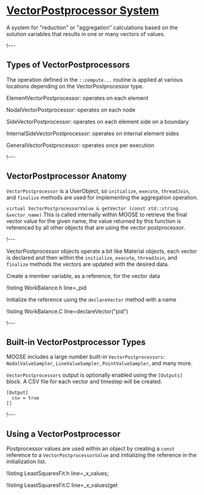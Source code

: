 # [VectorPostprocessor System](syntax/VectorPostprocessors/index.md)

A system for "reduction" or "aggregation" calculations based on the solution variables
that results in one or many vectors of values.

!---

## Types of VectorPostprocessors

The operation defined in the `::compute...` routine is applied at various locations
depending on the VectorPostprocessor type.

ElementVectorPostprocessor: operates on each element

NodalVectorPostprocessor: operates on each node

SideVectorPostprocessor: operates on each element side on a boundary

InternalSideVectorPostprocessor: operates on internal element sides

GeneralVectorPostprocessor: operates once per execution

!---

## VectorPostprocessor Anatomy

`VectorPostprocessor` is a UserObject, so `initialize`, `execute`, `threadJoin`, and `finalize` methods
are used for implementing the aggregation operation.

`virtual VectorPostprocessorValue & getVector (const std::string &vector_name)`
This is called internally within MOOSE to retrieve the final vector value for the given name, the
value returned by this function is referenced by all other objects that are using the vector
postprocessor.

!---

VectorPostprocessor objects operate a bit like Material objects, each vector is declared and then
within the `initialize`, `execute`, `threadJoin`, and `finalize` methods the vectors are updated
with the desired data.

Create a member variable, as a reference, for the vector data

!listing WorkBalance.h line=_pid


Initialize the reference using the `declareVector` method with a name

!listing WorkBalance.C line=declareVector("pid")


!---

## Built-in VectorPostprocessor Types

MOOSE includes a large number built-in `VectorPostprocessors`: `NodalValueSampler`,
`LineValueSampler`, `PointValueSampler`, and many more.

`VectorPostprocessors` output is optionally enabled using the `[Outputs]` block. A CSV file
for each vector and timestep will be created.

```text
[Output]
  csv = true
[]
```

!---

## Using a VectorPostprocessor

Postprocessor values are used within an object by creating a `const` reference to a
`VectorPostprocessorValue` and initializing the reference in the initialization list.

!listing LeastSquaresFit.h line=_x_values;

!listing LeastSquaresFit.C line=_x_values(get

